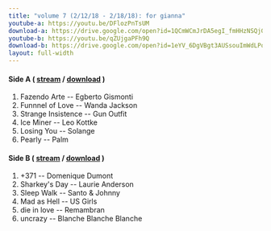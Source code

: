 ```yaml
---
title: "volume 7 (2/12/18 - 2/18/18): for gianna"
youtube-a: https://youtu.be/DFlozPnTsUM
download-a: https://drive.google.com/open?id=1QCmWCmJrDA5egI_fmHHzNSQjGeFY-2IX 
youtube-b: https://youtu.be/qZUjgaPFh9Q 
download-b: https://drive.google.com/open?id=1eYV_6DgVBgt3AUSsouImWdLPo0-UbtAH
layout: full-width 
---
```

#### Side A ( <a target="_blank" href="{{ page.youtube-a }}">stream</a> / <a target="_blank" href="{{ page.download-a }}">download</a> ) ####
1. Fazendo Arte -- Egberto Gismonti
2. Funnnel of Love -- Wanda Jackson
3. Strange Insistence -- Gun Outfit
4. Ice Miner -- Leo Kottke
5. Losing You -- Solange
6. Pearly -- Palm

#### Side B ( <a target="_blank" href="{{ page.youtube-b }}">stream</a> / <a target="_blank" href="{{ page.download-b }}">download</a> ) ####
1. +371 -- Domenique Dumont
2. Sharkey's Day -- Laurie Anderson
3. Sleep Walk -- Santo & Johnny
4. Mad as Hell -- US Girls
5. die in love -- Remambran
6. uncrazy -- Blanche Blanche Blanche
